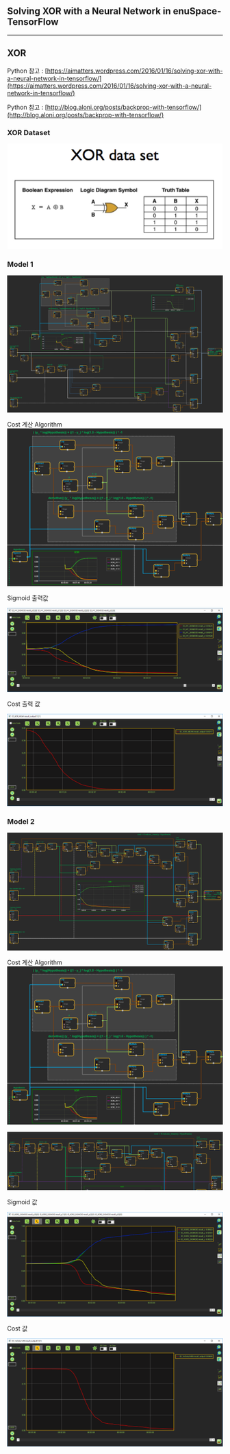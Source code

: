 ## Solving XOR with a Neural Network in enuSpace-TensorFlow

---

## XOR

Python 참고 : [https://aimatters.wordpress.com/2016/01/16/solving-xor-with-a-neural-network-in-tensorflow/](https://aimatters.wordpress.com/2016/01/16/solving-xor-with-a-neural-network-in-tensorflow/)

Python 참고 : [http://blog.aloni.org/posts/backprop-with-tensorflow/](http://blog.aloni.org/posts/backprop-with-tensorflow/)

### XOR Dataset

![](/assets/tutorial/xor_dataset.png)

### Model 1

![](/assets/tutorial/xor_runtime.png)

Cost 계산 Algorithm![](/assets/tutorial/xor_cost1.png)

Sigmoid 출력값

![](/assets/tutorial/xor_sigmoid_value.png)

Cost 출력 값

![](/assets/tutorial/xor_cost_value.png)

### Model 2

![](/assets/tutorial/xor2_runtime.png)

Cost 계산 Algorithm![](/assets/tutorial/xor_cost1.png)

![](/assets/tutorial/xor2_cost_cal.png)

Sigmoid 값

![](/assets/tutorial/xor2_sigmoid_value.png)

Cost 값

![](/assets/tutorial/xor2_cost_value.png)

